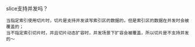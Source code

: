 
slice支持并发吗？

    当指定索引使用切片时，切片是支持并发读写索引区的数据的，但是索引区的数据在并发时会被覆盖的；
    当不指定索引切片时，并且切片动态扩容时，并发场景下扩容会被覆盖，所以切片是不支持并发的～


